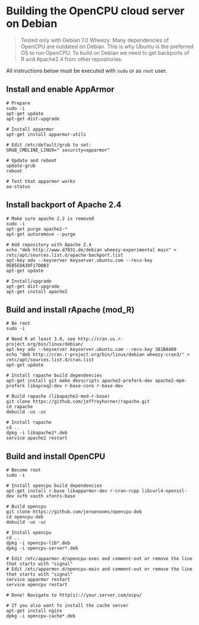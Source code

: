 # Building the OpenCPU cloud server on Debian

> Tested only with Debian 7.0 Wheezy. Many dependencies of OpenCPU are outdated on Debian. This is why Ubuntu is the preferred OS to run OpenCPU. To build on Debian we need to get backports of R and Apache2.4 from other repositories.

All instructions below must be executed with `sudo` or as `root` user.

## Install and enable AppArmor

	# Prepare
	sudo -i
	apt-get update
	apt-get dist-upgrade

	# Install apparmor
	apt-get install apparmor-utils

	# Edit /etc/default/grub to set:
	GRUB_CMDLINE_LINUX=" security=apparmor"

	# Update and reboot
	update-grub
	reboot

	# Test that apparmor works
	aa-status

## Install backport of Apache 2.4

	# Make sure apache 2.2 is removed
	sudo -i
	apt-get purge apache2-*
	apt-get autoremove --purge

	# Add repository with Apache 2.4
	echo "deb http://www.d7031.de/debian wheezy-experimental main" > /etc/apt/sources.list.d/apache-backport.list
	apt-key adv --keyserver keyserver.ubuntu.com --recv-key 9EB5E8A3DF17D0B3
	apt-get update

	# Install/upgrade
	apt-get dist-upgrade
	apt-get install apache2

## Build and install rApache (mod_R)

	# Be root
	sudo -i

	# Need R at least 3.0, see http://cran.us.r-project.org/bin/linux/debian/
	apt-key adv --keyserver keyserver.ubuntu.com --recv-key 381BA480
	echo "deb http://cran.r-project.org/bin/linux/debian wheezy-cran3/" > /etc/apt/sources.list.d/cran.list
	apt-get update

	# Install rapache build dependencies
	apt-get install git make devscripts apache2-prefork-dev apache2-mpm-prefork libapreq2-dev r-base-core r-base-dev

	# Build rapache (libapache2-mod-r-base)
	git clone https://github.com/jeffreyhorner/rapache.git
	cd rapache
	debuild -us -uc

	# Install rapache
	cd ..
	dpkg -i libapache2*.deb
	service apache2 restart

## Build and install OpenCPU

	# Become root
	sudo -i

	# Install opencpu build dependencies
	apt-get install r-base libapparmor-dev r-cran-rcpp libcurl4-openssl-dev xvfb xauth xfonts-base

	# Build opencpu
	git clone https://github.com/jeroenooms/opencpu-deb
	cd opencpu-deb
	debuild -us -uc

	# Install opencpu
	cd ..
	dpkg -i opencpu-lib*.deb
	dpkg -i opencpu-server*.deb

	# Edit /etc/apparmor.d/opencpu-exec and comment-out or remove the line that starts with "signal"
	# Edit /etc/apparmor.d/opencpu-main and comment-out or remove the line that starts with "signal"
	service apparmor restart
	service opencpu restart

	# Done! Navigate to http(s)://your.server.com/ocpu/

	# If you also want to install the cache server
	apt-get install nginx
	dpkg -i opencpu-cache*.deb
